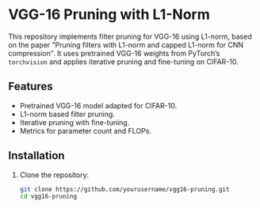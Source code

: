 # VGG-16 Pruning with L1-Norm

This repository implements filter pruning for VGG-16 using L1-norm, based on the paper "Pruning filters with L1-norm and capped L1-norm for CNN compression". It uses pretrained VGG-16 weights from PyTorch’s `torchvision` and applies iterative pruning and fine-tuning on CIFAR-10.

## Features
- Pretrained VGG-16 model adapted for CIFAR-10.
- L1-norm based filter pruning.
- Iterative pruning with fine-tuning.
- Metrics for parameter count and FLOPs.

## Installation
1. Clone the repository:
   ```bash
   git clone https://github.com/yourusername/vgg16-pruning.git
   cd vgg16-pruning
